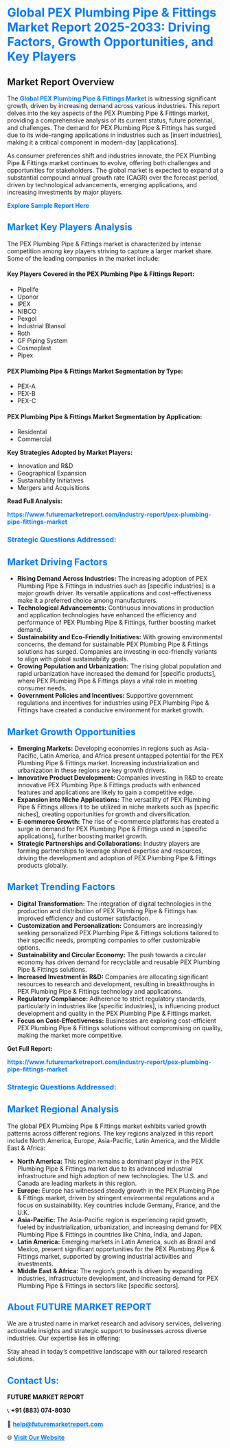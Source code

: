 <h1 style="color: #007BFF;">Global PEX Plumbing Pipe & Fittings Market Report 2025-2033: Driving Factors, Growth Opportunities, and Key Players</h1>

<section id="overview">
<h2>Market Report Overview</h2>
<p>The <a href="https://www.futuremarketreport.com/industry-report/pex-plumbing-pipe-fittings-market" style="color: #007BFF; text-decoration: none;"><strong>Global PEX Plumbing Pipe & Fittings Market</strong></a> is witnessing significant growth, driven by increasing demand across various industries. This report delves into the key aspects of the PEX Plumbing Pipe & Fittings market, providing a comprehensive analysis of its current status, future potential, and challenges. The demand for PEX Plumbing Pipe & Fittings has surged due to its wide-ranging applications in industries such as [insert industries], making it a critical component in modern-day [applications].</p>
<p>As consumer preferences shift and industries innovate, the PEX Plumbing Pipe & Fittings market continues to evolve, offering both challenges and opportunities for stakeholders. The global market is expected to expand at a substantial compound annual growth rate (CAGR) over the forecast period, driven by technological advancements, emerging applications, and increasing investments by major players.</p>
</section>

<section id="overview">
<p><a href="https://www.futuremarketreport.com/request-sample/reportId=46751" style="color: #007BFF; text-decoration: none;"><strong>Explore Sample Report Here</strong></a></p>
</section>

<section id="key-players">
<h2 style="color: #007BFF;">Market Key Players Analysis</h2>
<p>The PEX Plumbing Pipe & Fittings market is characterized by intense competition among key players striving to capture a larger market share. Some of the leading companies in the market include:</p>
<h4>Key Players Covered in the PEX Plumbing Pipe & Fittings Report:</h4>
<ul><li>Pipelife</li><li>Uponor</li><li>IPEX</li><li>NIBCO</li><li>Pexgol</li><li>Industrial Blansol</li><li>Roth</li><li>GF Piping System</li><li>Cosmoplast</li><li>Pipex</li></ul>
<h4>PEX Plumbing Pipe & Fittings Market Segmentation by Type:</h4>
<ul><li>PEX-A</li><li>PEX-B</li><li>PEX-C</li></ul>

<h4>PEX Plumbing Pipe & Fittings Market Segmentation by Application:</h4>
<ul><li>Residental</li><li>Commercial</li></ul>
<p><strong>Key Strategies Adopted by Market Players:</strong></p>
<ul>
<li>Innovation and R&D</li>
<li>Geographical Expansion</li>
<li>Sustainability Initiatives</li>
<li>Mergers and Acquisitions</li>
</ul>
</section>

<section>
<p><strong>Read Full Analysis: </strong></p><a href="https://www.futuremarketreport.com/industry-report/pex-plumbing-pipe-fittings-market" style="color: #007BFF; text-decoration: none;"><strong>https://www.futuremarketreport.com/industry-report/pex-plumbing-pipe-fittings-market</strong></a>
<h3 style="color: #007BFF;">Strategic Questions Addressed:</h3>
</section>

<section id="driving-factors">
<h2 style="color: #007BFF;">Market Driving Factors</h2>
<ul>
<li><strong>Rising Demand Across Industries:</strong> The increasing adoption of PEX Plumbing Pipe & Fittings in industries such as [specific industries] is a major growth driver. Its versatile applications and cost-effectiveness make it a preferred choice among manufacturers.</li>
<li><strong>Technological Advancements:</strong> Continuous innovations in production and application technologies have enhanced the efficiency and performance of PEX Plumbing Pipe & Fittings, further boosting market demand.</li>
<li><strong>Sustainability and Eco-Friendly Initiatives:</strong> With growing environmental concerns, the demand for sustainable PEX Plumbing Pipe & Fittings solutions has surged. Companies are investing in eco-friendly variants to align with global sustainability goals.</li>
<li><strong>Growing Population and Urbanization:</strong> The rising global population and rapid urbanization have increased the demand for [specific products], where PEX Plumbing Pipe & Fittings plays a vital role in meeting consumer needs.</li>
<li><strong>Government Policies and Incentives:</strong> Supportive government regulations and incentives for industries using PEX Plumbing Pipe & Fittings have created a conducive environment for market growth.</li>
</ul>
</section>

<section id="growth-opportunities">
<h2 style="color: #007BFF;">Market Growth Opportunities</h2>
<ul>
<li><strong>Emerging Markets:</strong> Developing economies in regions such as Asia-Pacific, Latin America, and Africa present untapped potential for the PEX Plumbing Pipe & Fittings market. Increasing industrialization and urbanization in these regions are key growth drivers.</li>
<li><strong>Innovative Product Development:</strong> Companies investing in R&D to create innovative PEX Plumbing Pipe & Fittings products with enhanced features and applications are likely to gain a competitive edge.</li>
<li><strong>Expansion into Niche Applications:</strong> The versatility of PEX Plumbing Pipe & Fittings allows it to be utilized in niche markets such as [specific niches], creating opportunities for growth and diversification.</li>
<li><strong>E-commerce Growth:</strong> The rise of e-commerce platforms has created a surge in demand for PEX Plumbing Pipe & Fittings used in [specific applications], further boosting market growth.</li>
<li><strong>Strategic Partnerships and Collaborations:</strong> Industry players are forming partnerships to leverage shared expertise and resources, driving the development and adoption of PEX Plumbing Pipe & Fittings products globally.</li>
</ul>
</section>

<section id="trending-factors">
<h2 style="color: #007BFF;">Market Trending Factors</h2>
<ul>
<li><strong>Digital Transformation:</strong> The integration of digital technologies in the production and distribution of PEX Plumbing Pipe & Fittings has improved efficiency and customer satisfaction.</li>
<li><strong>Customization and Personalization:</strong> Consumers are increasingly seeking personalized PEX Plumbing Pipe & Fittings solutions tailored to their specific needs, prompting companies to offer customizable options.</li>
<li><strong>Sustainability and Circular Economy:</strong> The push towards a circular economy has driven demand for recyclable and reusable PEX Plumbing Pipe & Fittings solutions.</li>
<li><strong>Increased Investment in R&D:</strong> Companies are allocating significant resources to research and development, resulting in breakthroughs in PEX Plumbing Pipe & Fittings technology and applications.</li>
<li><strong>Regulatory Compliance:</strong> Adherence to strict regulatory standards, particularly in industries like [specific industries], is influencing product development and quality in the PEX Plumbing Pipe & Fittings market.</li>
<li><strong>Focus on Cost-Effectiveness:</strong> Businesses are exploring cost-efficient PEX Plumbing Pipe & Fittings solutions without compromising on quality, making the market more competitive.</li>
</ul>
</section>

<section>
<p><strong>Get Full Report: </strong></p><a href="https://www.futuremarketreport.com/industry-report/pex-plumbing-pipe-fittings-market" style="color: #007BFF; text-decoration: none;"><strong>https://www.futuremarketreport.com/industry-report/pex-plumbing-pipe-fittings-market</strong></a>
<h3 style="color: #007BFF;">Strategic Questions Addressed:</h3>
</section>


<section id="regional-analysis">
<h2 style="color: #007BFF;">Market Regional Analysis</h2>
<p>The global PEX Plumbing Pipe & Fittings market exhibits varied growth patterns across different regions. The key regions analyzed in this report include North America, Europe, Asia-Pacific, Latin America, and the Middle East & Africa:</p>
<ul>
<li><strong>North America:</strong> This region remains a dominant player in the PEX Plumbing Pipe & Fittings market due to its advanced industrial infrastructure and high adoption of new technologies. The U.S. and Canada are leading markets in this region.</li>
<li><strong>Europe:</strong> Europe has witnessed steady growth in the PEX Plumbing Pipe & Fittings market, driven by stringent environmental regulations and a focus on sustainability. Key countries include Germany, France, and the U.K.</li>
<li><strong>Asia-Pacific:</strong> The Asia-Pacific region is experiencing rapid growth, fueled by industrialization, urbanization, and increasing demand for PEX Plumbing Pipe & Fittings in countries like China, India, and Japan.</li>
<li><strong>Latin America:</strong> Emerging markets in Latin America, such as Brazil and Mexico, present significant opportunities for the PEX Plumbing Pipe & Fittings market, supported by growing industrial activities and investments.</li>
<li><strong>Middle East & Africa:</strong> The region’s growth is driven by expanding industries, infrastructure development, and increasing demand for PEX Plumbing Pipe & Fittings in sectors like [specific sectors].</li>
</ul>
</section>

<footer>
<h2 style="color: #007BFF;">About FUTURE MARKET REPORT</h2>
<p>We are a trusted name in market research and advisory services, delivering actionable insights and strategic support to businesses across diverse industries. Our expertise lies in offering:</p>

<p>Stay ahead in today’s competitive landscape with our tailored research solutions.</p>

<h2 style="color: #007BFF;">Contact Us:</h2>
<p><strong>FUTURE MARKET REPORT</strong></p>
<p>📞 <strong>+91 (883) 074-8030</strong></p>
<p>📧 <strong><a href="mailto:help@futuremarketreport.com" style="color: #007BFF;">help@futuremarketreport.com</a></strong></p>
<p>🌐 <strong><a href="https://www.futuremarketreport.com/" style="color: #007BFF;">Visit Our Website</a></strong></p>
</footer>